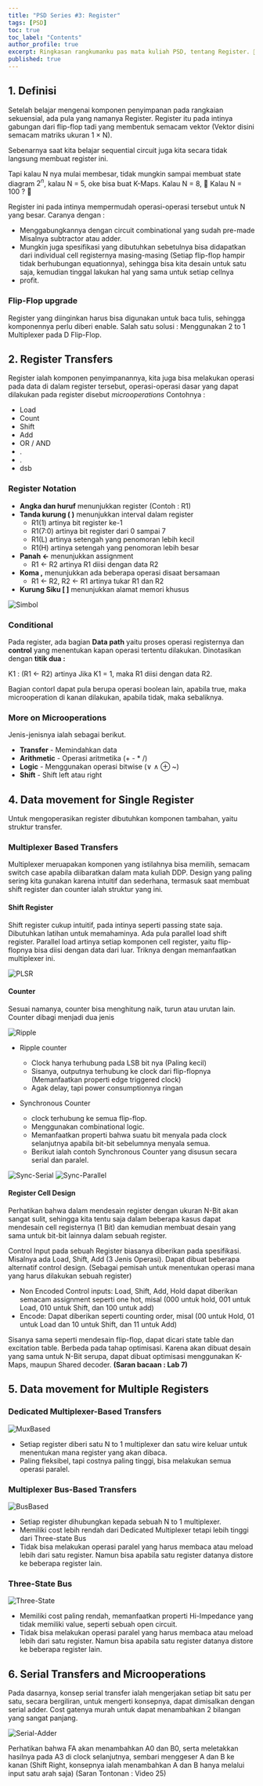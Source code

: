 ```yaml
---
title: "PSD Series #3: Register"
tags: [PSD]
toc: true
toc_label: "Contents"
author_profile: true
excerpt: Ringkasan rangkumanku pas mata kuliah PSD, tentang Register. 👨‍🏫
published: true
---
```


## 1. Definisi

Setelah belajar mengenai komponen penyimpanan pada rangkaian sekuensial, ada pula yang namanya Register. Register itu pada intinya gabungan dari flip-flop tadi yang membentuk semacam vektor (Vektor disini semacam matriks ukuran 1 $\times$ N).

Sebenarnya saat kita belajar sequential circuit juga kita secara tidak langsung membuat register ini.

Tapi kalau N nya mulai membesar, tidak mungkin sampai membuat state diagram $2^n$, kalau N = 5, oke bisa buat K-Maps. Kalau N = 8, 🤔 Kalau N = 100 ? 🤔

Register ini pada intinya mempermudah operasi-operasi tersebut untuk N yang besar. Caranya dengan :

- Menggabungkannya dengan circuit combinational yang sudah pre-made Misalnya subtractor atau adder.
- Mungkin juga spesifikasi yang dibutuhkan sebetulnya bisa didapatkan dari individual cell registernya masing-masing (Setiap flip-flop hampir tidak berhubungan equationnya), sehingga bisa kita desain untuk satu saja, kemudian tinggal lakukan hal yang sama untuk setiap cellnya
- profit.

### Flip-Flop upgrade

Register yang diinginkan harus bisa digunakan untuk baca tulis, sehingga komponennya perlu diberi enable. Salah satu solusi : Menggunakan 2 to 1 Multiplexer pada D Flip-Flop.

## 2. Register Transfers

Register ialah komponen penyimpanannya, kita juga bisa melakukan operasi pada data di dalam register tersebut, operasi-operasi dasar yang dapat dilakukan pada register disebut *microoperations* Contohnya :

- Load
- Count
- Shift
- Add
- OR / AND
- .
- .
- dsb

### Register Notation

- **Angka dan huruf** menunjukkan register (Contoh : R1)
- **Tanda kurung ( )** menunjukkan interval dalam register
  - R1(1) artinya bit register ke-1
  - R1(7:0) artinya bit register dari 0 sampai 7
  - R1(L) artinya setengah yang penomoran lebih kecil
  - R1(H) artinya setengah yang penomoran lebih besar
- **Panah ←** menunjukkan assignment
  - R1 ← R2 artinya R1 diisi dengan data R2
- **Koma ,** menunjukkan ada beberapa operasi disaat bersamaan
  - R1 ← R2, R2 ← R1 artinya tukar R1 dan R2
- **Kurung Siku [ ]** menunjukkan alamat memori khusus

<img src="https://i.ibb.co/g9f90k7/Simbol.jpg" alt="Simbol" border="0">

### Conditional

Pada register, ada bagian **Data path** yaitu proses operasi registernya dan **control** yang menentukan kapan operasi tertentu dilakukan. Dinotasikan dengan **titik dua :**

K1 : (R1 ← R2) artinya Jika K1 = 1, maka R1 diisi dengan data R2.

Bagian contorl dapat pula berupa operasi boolean lain, apabila true, maka microoperation di kanan dilakukan, apabila tidak, maka sebaliknya.

### More on Microoperations

Jenis-jenisnya ialah sebagai berikut.

- **Transfer** - Memindahkan data
- **Arithmetic** - Operasi aritmetika (+ - * /)
- **Logic** - Menggunakan operasi bitwise (∨ ∧ ⊕ ~)
- **Shift** - Shift left atau right

## 4. Data movement for Single Register

Untuk mengoperasikan register dibutuhkan komponen tambahan, yaitu struktur transfer.

### Multiplexer Based Transfers

Multiplexer meruapakan komponen yang istilahnya bisa memilih, semacam switch case apabila diibaratkan dalam mata kuliah DDP. Design yang paling sering kita gunakan karena intuitif dan sederhana, termasuk saat membuat shift register dan counter ialah struktur yang ini.

#### Shift Register

Shift register cukup intuitif, pada intinya seperti passing state saja. Dibutuhkan latihan untuk memahaminya. Ada pula parallel load shift register. Parallel load artinya setiap komponen cell register, yaitu flip-flopnya bisa diisi dengan data dari luar. Triknya dengan memanfaatkan multiplexer ini.

<img src="https://i.ibb.co/NZqD1n1/PLSR.png" alt="PLSR" border="0">

#### Counter

Sesuai namanya, counter bisa menghitung naik, turun atau urutan lain. Counter dibagi menjadi dua jenis

<img src="https://i.ibb.co/cX8p6f6/Ripple.jpg" alt="Ripple" border="0">

- Ripple counter
  - Clock hanya terhubung pada LSB bit nya (Paling kecil)
  - Sisanya, outputnya terhubung ke clock dari flip-flopnya (Memanfaatkan properti edge triggered clock)
  - Agak delay, tapi power consumptionnya ringan
  
- Synchronous Counter
  - clock terhubung ke semua flip-flop.
  - Menggunakan combinational logic.
  - Memanfaatkan properti bahwa suatu bit menyala pada clock selanjutnya apabila bit-bit sebelumnya menyala semua.
  - Berikut ialah contoh Synchronous Counter yang disusun secara serial dan paralel.

<img src="https://i.ibb.co/zV6PzCd/Sync-Serial.jpg" alt="Sync-Serial" border="0">

<img src="https://i.ibb.co/cCZmtwx/Sync-Parallel.png" alt="Sync-Parallel" border="0">

#### Register Cell Design

Perhatikan bahwa dalam mendesain register dengan ukuran N-Bit akan sangat sulit, sehingga kita tentu saja dalam beberapa kasus dapat mendesain cell registernya (1 Bit) dan kemudian membuat desain yang sama untuk bit-bit lainnya dalam sebuah register.

Control Input pada sebuah Register biasanya diberikan pada spesifikasi. Misalnya ada Load, Shift, Add (3 Jenis Operasi). Dapat dibuat beberapa alternatif control design. (Sebagai pemisah untuk menentukan operasi mana yang harus dilakukan sebuah register)

- Non Encoded
Control inputs: Load, Shift, Add, Hold dapat diberikan semacam assignment seperti one hot, misal (000 untuk hold, 001 untuk Load, 010 untuk Shift, dan 100 untuk add)
- Encode: Dapat diberikan seperti counting order, misal (00 untuk Hold, 01 untuk Load dan 10 untuk Shift, dan 11 untuk Add)

Sisanya sama seperti mendesain flip-flop, dapat dicari state table dan excitation table. Berbeda pada tahap optimisasi. Karena akan dibuat desain yang sama untuk N-Bit serupa, dapat dibuat optimisasi menggunakan K-Maps, maupun Shared decoder. **(Saran bacaan : Lab 7)**

## 5. Data movement for Multiple Registers

### Dedicated Multiplexer-Based Transfers

<img src="https://i.ibb.co/LRZBZPc/MuxBased.png" alt="MuxBased" border="0">

- Setiap register diberi satu N to 1 multiplexer dan satu wire keluar untuk menentukan mana register yang akan dibaca.
- Paling fleksibel, tapi costnya paling tinggi, bisa melakukan semua operasi paralel.

### Multiplexer Bus-Based Transfers

<img src="https://i.ibb.co/4dMtJ5q/BusBased.png" alt="BusBased" border="0">

- Setiap register dihubungkan kepada sebuah N to 1 multiplexer.
- Memiliki cost lebih rendah dari Dedicated Multiplexer tetapi lebih tinggi dari Three-state Bus
- Tidak bisa melakukan operasi paralel yang harus membaca atau meload lebih dari satu register. Namun bisa apabila satu register datanya distore ke beberapa register lain.

### Three-State Bus

<img src="https://i.ibb.co/6gDxbsp/Three-State.png" alt="Three-State" border="0">

- Memiliki cost paling rendah, memanfaatkan properti Hi-Impedance yang tidak memiliki value, seperti sebuah open circuit.
- Tidak bisa melakukan operasi paralel yang harus membaca atau meload lebih dari satu register. Namun bisa apabila satu register datanya distore ke beberapa register lain.

## 6. Serial Transfers and Microoperations

Pada dasarnya, konsep serial transfer ialah mengerjakan setiap bit satu per satu, secara bergiliran, untuk mengerti konsepnya, dapat dimisalkan dengan serial adder. Cost gatenya murah untuk dapat menambahkan 2 bilangan yang sangat panjang.

<img src="https://i.ibb.co/dJQ26jL/Serial-Adder.jpg" alt="Serial-Adder" border="0">

Perhatikan bahwa FA akan menambahkan A0 dan B0, serta meletakkan hasilnya pada A3 di clock selanjutnya, sembari menggeser A dan B ke kanan (Shift Right, konsepnya ialah menambahkan A dan B hanya melalui input satu arah saja) (Saran Tontonan : Video 25)